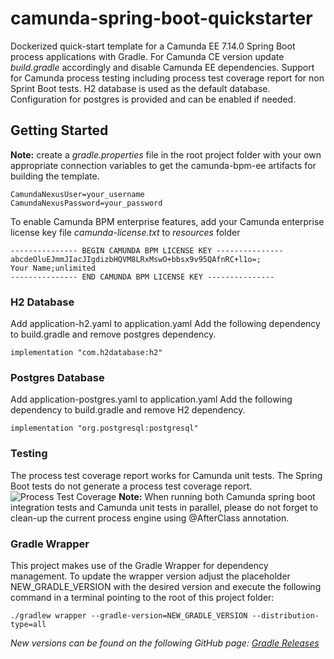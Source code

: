 # camunda-spring-boot-quickstarter
Dockerized quick-start template for a Camunda EE 7.14.0 Spring Boot process applications with Gradle.
For Camunda CE version update *build.gradle* accordingly and disable Camunda EE dependencies.
Support for Camunda process testing including process test coverage report for non Sprint Boot tests.
H2 database is used as the default database. Configuration for postgres is provided and can be enabled if needed. 

## Getting Started
**Note:** create a *gradle.properties* file in the root project folder with your own appropriate connection variables 
to get the camunda-bpm-ee artifacts for building the template.
```
CamundaNexusUser=your_username
CamundaNexusPassword=your_password
```
To enable Camunda BPM enterprise features, add your Camunda enterprise license key file
 *camunda-license.txt* to *resources* folder

```
--------------- BEGIN CAMUNDA BPM LICENSE KEY ---------------
abcdeOluEJmmJIacJIgdizbHQVM8LRxMswO+bbsx9v95QAfnRC+l1o=;
Your Name;unlimited
--------------- END CAMUNDA BPM LICENSE KEY ---------------
```

### H2 Database  
Add application-h2.yaml to application.yaml
Add the following dependency to build.gradle and remove postgres dependency.
```
implementation "com.h2database:h2"
```

### Postgres Database  
Add application-postgres.yaml to application.yaml
Add the following dependency to build.gradle and remove H2 dependency.
```
implementation "org.postgresql:postgresql"
```
### Testing 
The process test coverage report works for Camunda unit tests. The Spring Boot 
tests  do not generate a process test coverage report.
![Process Test Coverage](process_test_coverage_report.png)
**Note:**
When running both Camunda spring boot integration tests and Camunda unit tests in parallel,
please do not forget to clean-up the current process engine using @AfterClass annotation.

### Gradle Wrapper
This project makes use of the Gradle Wrapper for dependency management. To update the wrapper version adjust the placeholder NEW_GRADLE_VERSION with the desired version and execute the following command in a terminal pointing to the root of this project folder:
```
./gradlew wrapper --gradle-version=NEW_GRADLE_VERSION --distribution-type=all
```
*New versions can be found on the following GitHub page: [Gradle Releases](https://github.com/gradle/gradle/releases)*